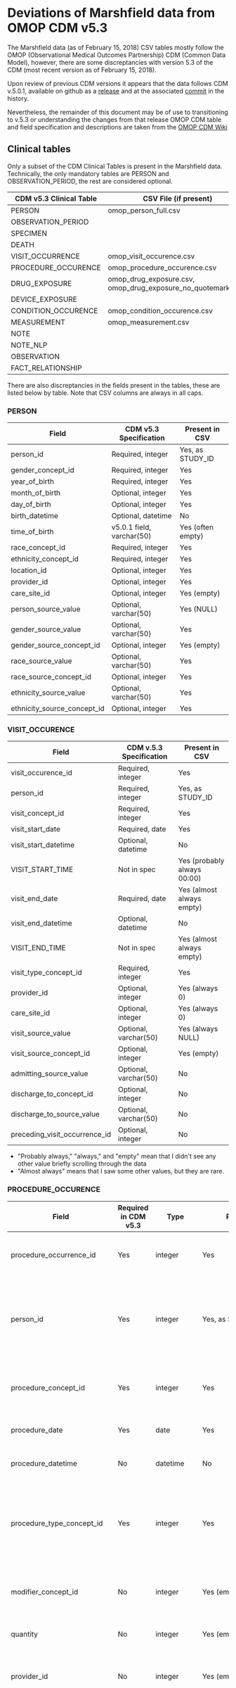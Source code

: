 Deviations of Marshfield data from OMOP CDM v5.3
================================================

The Marshfield data (as of February 15, 2018) CSV tables mostly follow the OMOP (Observational Medical Outcomes Partnership) CDM (Common Data Model), however, there are some discreptancies with version 5.3 of the CDM (most recent version as of February 15, 2018).

Upon review of previous CDM versions it appears that the data follows CDM v.5.0.1, available on github as a [release](https://github.com/OHDSI/CommonDataModel/releases/tag/v5.0.1) and at the associated [commit](https://github.com/OHDSI/CommonDataModel/tree/2ab4be78c4c57100b93005b1689617b6c62d4ffd) in the history.

Nevertheless, the remainder of this document may be of use to transitioning to v.5.3 or understanding the changes from that release
OMOP CDM table and field specification and descriptions are taken from the [OMOP CDM Wiki]

Clinical tables
---------------

Only a subset of the CDM Clinical Tables is present in the Marshfield data.
Technically, the only mandatory tables are PERSON and OBSERVATION_PERIOD, the rest are considered optional.

| CDM v5.3 Clinical Table | CSV File (if present)
|-------------------------|-----------------------
| PERSON                  | omop_person_full.csv
| OBSERVATION_PERIOD      | 
| SPECIMEN                |
| DEATH                   |
| VISIT_OCCURRENCE        | omop_visit_occurence.csv
| PROCEDURE_OCCURENCE     | omop_procedure_occurence.csv
| DRUG_EXPOSURE           | omop_drug_exposure.csv, omop_drug_exposure_no_quotemarks.csv
| DEVICE_EXPOSURE         |
| CONDITION_OCCURENCE     | omop_condition_occurence.csv
| MEASUREMENT             | omop_measurement.csv
| NOTE                    |
| NOTE_NLP                |
| OBSERVATION             |
| FACT_RELATIONSHIP       |

There are also discreptancies in the fields present in the tables, these are listed below by table.
Note that CSV columns are always in all caps.

### PERSON

| Field                        | CDM v5.3 Specification | Present in CSV
|------------------------------|------------------------|---------------
| person_id                    | Required, integer      | Yes, as STUDY_ID
| gender_concept_id            | Required, integer      | Yes
| year_of_birth                | Required, integer      | Yes
| month_of_birth               | Optional, integer      | Yes
| day_of_birth                 | Optional, integer      | Yes
| birth_datetime               | Optional, datetime     | No
| time_of_birth                | v5.0.1 field, varchar(50) | Yes (often empty)
| race_concept_id              | Required, integer      | Yes
| ethnicity_concept_id         | Required, integer      | Yes
| location_id                  | Optional, integer      | Yes
| provider_id                  | Optional, integer      | Yes
| care_site_id                 | Optional, integer      | Yes (empty)
| person_source_value          | Optional, varchar(50)  | Yes (NULL)
| gender_source_value          | Optional, varchar(50)  | Yes
| gender_source_concept_id     | Optional, integer      | Yes (empty)
| race_source_value            | Optional, varchar(50)  | Yes
| race_source_concept_id       | Optional, integer      | Yes
| ethnicity_source_value       | Optional, varchar(50)  | Yes
| ethnicity_source_concept_id  | Optional, integer      | Yes

### VISIT_OCCURENCE

| Field                         | CDM v.5.3 Specification | Present in CSV
|-------------------------------|-------------------------|---------------
| visit_occurence_id            | Required, integer       | Yes
| person_id                     | Required, integer       | Yes, as STUDY_ID
| visit_concept_id              | Required, integer       | Yes
| visit_start_date              | Required, date          | Yes
| visit_start_datetime          | Optional, datetime      | No
| VISIT_START_TIME              | Not in spec             | Yes (probably always 00:00)
| visit_end_date                | Required, date          | Yes (almost always empty)
| visit_end_datetime            | Optional, datetime      | No
| VISIT_END_TIME                | Not in spec             | Yes (almost always empty)
| visit_type_concept_id         | Required, integer       | Yes
| provider_id                   | Optional, integer       | Yes (always 0)
| care_site_id                  | Optional, integer       | Yes (always 0)
| visit_source_value            | Optional, varchar(50)   | Yes (always NULL)
| visit_source_concept_id       | Optional, integer       | Yes (empty)
| admitting_source_value        | Optional, varchar(50)   | No
| discharge_to_concept_id       | Optional, integer       | No
| discharge_to_source_value     | Optional, varchar(50)   | No
| preceding_visit_occurrence_id | Optional, integer       | No

* "Probably always," "always," and "empty" mean that I didn't see any other value briefly scrolling through the data
* "Almost always" means that I saw some other values, but they are rare.

### PROCEDURE_OCCURENCE

| Field                       | Required in CDM v5.3 | Type | Present in CSV | Description |
|-----------------------------|-----|-------------|------------------|------------|
| procedure_occurrence_id     | Yes | integer     | Yes              | A system-generated unique identifier for each Procedure Occurrence.|
| person_id                   | Yes | integer     | Yes, as STUDY_ID | A foreign key identifier to the Person who is subjected to the Procedure. The demographic details of that Person are stored in the PERSON table.|
| procedure_concept_id        | Yes | integer     | Yes              | A foreign key that refers to a standard procedure Concept identifier in the Standardized Vocabularies.|
| procedure_date              | Yes | date        | Yes              | The date on which the Procedure was performed.|
| procedure_datetime          | No  | datetime    | No               | The date and time on which the Procedure was performed.|
| procedure_type_concept_id   | Yes | integer     | Yes              | A foreign key to the predefined Concept identifier in the Standardized Vocabularies reflecting the type of source data from which the procedure record is derived.|
| modifier_concept_id         | No  | integer     | Yes (empty)      | A foreign key to a Standard Concept identifier for a modifier to the Procedure (e.g. bilateral)|
| quantity                    | No  | integer     | Yes (empty)      | The quantity of procedures ordered or administered.|
| provider_id                 | No  | integer     | Yes (empty)      | A foreign key to the provider in the PROVIDER table who was responsible for carrying out the procedure.|
| visit_occurrence_id         | No  | integer     | Yes              | A foreign key to the Visit in the VISIT_OCCURRENCE table during which the Procedure was carried out.|
| visit_detail_id             | No  | integer     | No               | A foreign key to the Visit Detail in the VISIT_DETAIL table during which the Procedure was carried out.|
| procedure_source_value      | No  | varchar(50) | Yes              | The source code for the Procedure as it appears in the source data. This code is mapped to a standard procedure Concept in the Standardized Vocabularies and the original code is, stored here for reference. Procedure source codes are typically ICD-9-Proc, CPT-4, HCPCS or OPCS-4 codes.|
| procedure_source_concept_id | No  | integer     | Yes              | A foreign key to a Procedure Concept that refers to the code used in the source.|
| modifier_source_value       | No  | varchar(50) | Yes (?), as QUANTIFIER_SOURCE_VALUE (always NULL) | The source code for the qualifier as it appears in the source data.|

### DRUG_EXPOSURE

| Field | Required in CDM v5.3 | Type | Present in CSV | Description
|:------|:---------------------|:-----|:---------------|:-----------
| drug_exposure_id | Yes | integer | Yes | A system-generated unique identifier for each Drug utilization event.|
| person_id        | Yes | integer | Yes, as STUDY_ID | A foreign key identifier to the person who is subjected to the Drug. The demographic details of that person are stored in the person table.|
| drug_concept_id  | Yes | integer | Yes | A foreign key that refers to a Standard Concept identifier in the Standardized Vocabularies for the Drug concept.|
| drug_exposure_start_date | Yes | date | Yes | The start date for the current instance of Drug utilization. Valid entries include a start date of a prescription, the date a prescription was filled, or the date on which a Drug administration procedure was recorded.|
| drug_exposure_start_datetime | No | datetime | No | The start date and time for the current instance of Drug utilization. Valid entries include a start date of a prescription, the date a prescription was filled, or the date on which a Drug administration procedure was recorded.|
| drug_exposure_end_date | Yes | date | Yes (often empty) | The end date for the current instance of Drug utilization. It is not available from all sources.|
| drug_exposure_end_datetime | No | datetime | No | The end date and time for the current instance of Drug utilization. It is not available from all sources.|
| verbatim_end_date | No | date | No | The known end date of a drug_exposure as provided by the source|
| drug_type_concept_id | Yes| integer | Yes | A foreign key to the predefined Concept identifier in the Standardized Vocabularies reflecting the type of Drug Exposure recorded. It indicates how the Drug Exposure was represented in the source data.|
| stop_reason | No | varchar(20) | Yes (often empty) | The reason the Drug was stopped. Reasons include regimen completed, changed, removed, etc.|
| refills     | No | integer     | Yes (often empty) | The number of refills after the initial prescription. The initial prescription is not counted, values start with 0.|
| quantity    | No | float       | Yes (often empty) | The quantity of drug as recorded in the original prescription or dispensing record.|
| days_supply | No | integer      | Yes (often empty) | The number of days of supply of the medication as recorded in the original prescription or dispensing record.|
| sig         | No | varchar(MAX) | Yes (often empty) | The directions ("signetur") on the Drug prescription as recorded in the original prescription (and printed on the container) or dispensing record.|
| route_concept_id | No | integer | Yes (often empty) | A foreign key to a predefined concept in the Standardized Vocabularies reflecting the route of administration.|
| EFFECTIVE_DRUG_DOSE  | Not in spec | | Yes (often empty) | |
| DOSE_UNIT_CONCEPT_ID | Not in spec | | Yes (often empty) | |
| lot_number       | No | varchar(50) | Yes (often empty) | An identifier assigned to a particular quantity or lot of Drug product from the manufacturer.|
| provider_id      | No | integer     | Yes (empty) |A foreign key to the provider in the PROVIDER table who initiated (prescribed or administered) the Drug Exposure.|
| visit_occurrence_id | No | integer  | Yes         | A foreign key to the Visit in the VISIT_OCCURRENCE table during which the Drug Exposure was initiated.|
| visit_detail_id | No | integer | No | A foreign key to the Visit Detail in the VISIT_DETAIL table during which the Drug Exposure was initiated.|
| drug_source_value | No | varchar(50) | Yes | The source code for the Drug as it appears in the source data. This code is mapped to a Standard Drug concept in the Standardized Vocabularies and the original code is, stored here for reference.|
| drug_source_concept_id | No | integer | Yes (often empty) | A foreign key to a Drug Concept that refers to the code used in the source.|
| route_source_value | No | varchar(50) | Yes (often empty) | The information about the route of administration as detailed in the source.|
| dose_unit_source_value | No | varchar(50) | Yes (often empty) | The information about the dose unit as detailed in the source.|

### CONDITION_OCCURENCE

Field|Required in CDM v5.3|Type|Present in CSV|Description
:--------------------------------|:----------|:-------------|:----|:----------------------
| condition_occurrence_id        | Yes       | integer      | Yes | A unique identifier for each Condition Occurrence event.                                                                                                                                                         |
| person_id                      | Yes       | integer      | Yes, as STUDY_ID | A foreign key identifier to the Person who is experiencing the condition. The demographic details of that Person are stored in the PERSON table.                                                                 |
| condition_concept_id           | Yes       | integer      | Yes | A foreign key that refers to a Standard Condition Concept identifier in the Standardized Vocabularies.                                                                                                           |
| condition_start_date           | Yes       | date         | Yes | The date when the instance of the Condition is recorded.                                                                                                                                                         |
| condition_start_datetime       | No        | datetime     | No  | The date and time when the instance of the Condition is recorded.                                                                                                                                                |
| condition_end_date             | No        | date         | Yes (often empty) | The date when the instance of the Condition is considered to have ended.                                                                                                                                         |
| condition_end_datetime         | No        | date         | No  | The date when the instance of the Condition is considered to have ended.                                                                                                                                         |
| condition_type_concept_id      | Yes       | integer      | Yes | A foreign key to the predefined Concept identifier in the Standardized Vocabularies reflecting the source data from which the condition was recorded, the level of standardization, and the type of occurrence.  |
| stop_reason                    | No        | varchar(20)  | Yes (often NULL) | The reason that the condition was no longer present, as indicated in the source data.                                                                                                                            |
| provider_id                    | No        | integer      | Yes | A foreign key to the Provider in the PROVIDER table who was responsible for capturing (diagnosing) the Condition.                                                                                                |
| visit_occurrence_id            | No        | integer      | Yes | A foreign key to the visit in the VISIT_OCCURRENCE table during which the Condition was determined (diagnosed).                                                                                                  |
| visit_detail_id                | No        | integer      | No  | A foreign key to the visit in the VISIT_DETAIL table during which the Condition was determined (diagnosed).
| condition_source_value         | No        | varchar(50)  | Yes | The source code for the condition as it appears in the source data. This code is mapped to a standard condition concept in the Standardized Vocabularies and the original code is stored here for reference.     |
| condition_source_concept_id    | No        | integer      | Yes (often 0) | A foreign key to a Condition Concept that refers to the code used in the source.                                                                                                                                 |
| condition_status_source_value  | No        | varchar(50)  | No | The source code for the condition status as it appears in the source data.    |
| condition_status_concept_id    | No        | integer      | No | A foreign key to the predefined Concept in the Standard Vocabulary reflecting the condition status |

### MEASUREMENT

|Field|CDM spec|Type|Present in CSV|Description|
|:----|:-------------------|:---|:-------------|:----------|
|measurement_id|Required in 5.3|integer|Yes|A unique identifier for each Measurement.|
|person_id|Required in 5.3|integer|Yes, as STUDY_ID|A foreign key identifier to the Person about whom the measurement was recorded. The demographic details of that Person are stored in the PERSON table.|
|measurement_concept_id|Required in 5.3|integer|Yes|A foreign key to the standard measurement concept identifier in the Standardized Vocabularies.|
|measurement_date|Required in 5.3|date|Yes|The date of the Measurement.|
|measurement_datetime|Optional in 5.3|datetime|No|The date and time of the Measurement. Some database systems don't have a datatype of time. To accomodate all temporal analyses, datatype datetime can be used (combining measurement_date and measurement_time [forum discussion](http://forums.ohdsi.org/t/date-time-and-datetime-problem-and-the-world-of-hours-and-1day/314))|
|measurement_time|Optional in 5.0.1|varchar(10)|Yes| |
|measurement_type_concept_id|Required in 5.3|integer|Yes|A foreign key to the predefined Concept in the Standardized Vocabularies reflecting the provenance from where the Measurement record was recorded.|
|operator_concept_id|Optional in 5.3|integer|Yes|A foreign key identifier to the predefined Concept in the Standardized Vocabularies reflecting the mathematical operator that is applied to the value_as_number. Operators are <, <=, =, >=, >.|
|value_as_number|Optional in 5.3|float|Yes|A Measurement result where the result is expressed as a numeric value.|
|value_as_concept_id|Optional in 5.3|integer|Yes|A foreign key to a Measurement result represented as a Concept from the Standardized Vocabularies (e.g., positive/negative, present/absent, low/high, etc.).|
|unit_concept_id|Optional in 5.3|integer|Yes|A foreign key to a Standard Concept ID of Measurement Units in the Standardized Vocabularies.|
|range_low|Optional in 5.3|float|Yes|The lower limit of the normal range of the Measurement result. The lower range is assumed to be of the same unit of measure as the Measurement value.|
|range_high|Optional in 5.3|float|Yes|The upper limit of the normal range of the Measurement. The upper range is assumed to be of the same unit of measure as the Measurement value.|
|provider_id|Optional in 5.3|integer|Yes|A foreign key to the provider in the PROVIDER table who was responsible for initiating or obtaining the measurement.|
|visit_occurrence_id|Optional in 5.3|integer|Yes|A foreign key to the Visit in the VISIT_OCCURRENCE table during which the Measurement was recorded.|
|visit_detail_id|Optional in 5.3|integer|No|A foreign key to the Visit Detail in the VISIT_DETAIL table during which the Measurement was recorded. |
|measurement_source_value|Optional in 5.3|varchar(50)|Yes|The Measurement name as it appears in the source data. This code is mapped to a Standard Concept in the Standardized Vocabularies and the original code is stored here for reference.|
|measurement_source_concept_id|Optional in 5.3|integer|Yes|A foreign key to a Concept in the Standard Vocabularies that refers to the code used in the source.|
|unit_source_value|Optional in 5.3|varchar(50)|Yes|The source code for the unit as it appears in the source data. This code is mapped to a standard unit concept in the Standardized Vocabularies and the original code is stored here for reference.|
|value_source_value|Optional in 5.3|varchar(50)|Yes|The source value associated with the content of the value_as_number or value_as_concept_id as stored in the source data.|

Other Tables
------------

OMOP vocabulary tables can be downloaded from [ATHENA] (we have a version stored in the shared folder).

There are no "era" tables in the Marshfield data, but those are typically most useful for temporal analysis.

-----

Copyright (c) 2018 Yuriy Sverchkov.  This is free software released under
the MIT License.  See `LICENSE.txt` for details.

[OMOP CDM Wiki]: https://github.com/OHDSI/CommonDataModel/wiki/
[ATHENA]: http://athena.ohdsi.org/search-terms/terms

